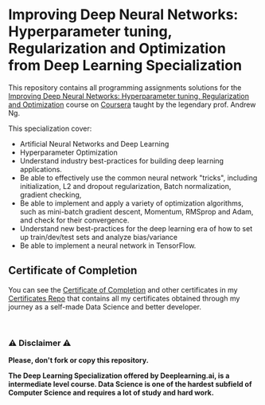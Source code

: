 # Improving Deep Neural Networks: Hyperparameter tuning, Regularization and Optimization from Deep Learning Specialization
This repository contains all programming assignments solutions for the [Improving Deep Neural Networks: Hyperparameter tuning, Regularization and Optimization](https://www.coursera.org/learn/deep-neural-network?specialization=deep-learning) course on [Coursera](https://www.coursera.org) taught by the legendary prof. Andrew Ng.

This specialization cover:
- Artificial Neural Networks and Deep Learning
- Hyperparameter Optimization
- Understand industry best-practices for building deep learning applications. 
- Be able to effectively use the common neural network "tricks", including initialization, L2 and dropout regularization, Batch normalization, gradient checking, 
- Be able to implement and apply a variety of optimization algorithms, such as mini-batch gradient descent, Momentum, RMSprop and Adam, and check for their convergence. 
- Understand new best-practices for the deep learning era of how to set up train/dev/test sets and analyze bias/variance
- Be able to implement a neural network in TensorFlow. 

## Certificate of Completion
You can see the [Certificate of Completion](https://github.com/AlessandroCorradini/Certificates/blob/master/Coursera%20-%20Improving%20Deep%20Neural%20Networks%20-%20Hyperparameter%20tuning%2C%20Regularization%20and%20Optimization%20-%20Deeplearning.ai.pdf) and other certificates in my [Certificates Repo](https://github.com/AlessandroCorradini/Certificates) that contains all my certificates obtained through my journey as a self-made Data Science and better developer.

<br/>

### ⚠️ Disclaimer ⚠️
**Please, don't fork or copy this repository.**

**The Deep Learning Specialization offered by Deeplearning.ai, is a intermediate level course. Data Science is one of the hardest subfield of Computer Science and requires a lot of study and hard work.**

